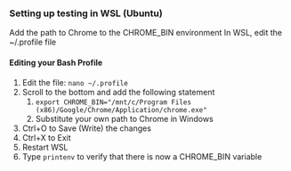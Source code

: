 ### Setting up testing in WSL (Ubuntu)
Add the path to Chrome to the CHROME_BIN environment
In WSL, edit the ~/.profile file

#### Editing your Bash Profile
1. Edit the file: `nano ~/.profile`
2. Scroll to the bottom and add the following statement
   1. `export CHROME_BIN="/mnt/c/Program Files (x86)/Google/Chrome/Application/chrome.exe"`
   2. Substitute your own path to Chrome in Windows
3. Ctrl+O to Save (Write) the changes
4. Ctrl+X to Exit
5. Restart WSL
6. Type `printenv` to verify that there is now a CHROME_BIN variable

